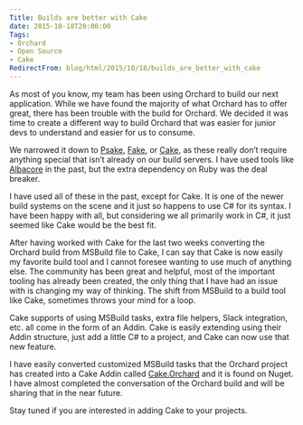```yaml
---
Title: Builds are better with Cake
date: 2015-10-18T20:00:00
Tags:
- Orchard
- Open Source
- Cake
RedirectFrom: blog/html/2015/10/18/builds_are_better_with_cake
---
```


As most of you know, my team has been using Orchard to build our next application. While we have found the majority of what Orchard has to offer great, there has been trouble with the build for Orchard. We decided it was time to create a different way to build Orchard that was easier for junior devs to understand and easier for us to consume.

We narrowed it down to [Psake](https://github.com/psake/psake), [Fake](http://fsharp.github.io/FAKE/), or [Cake](http://cakebuild.net/), as these really don’t require anything special that isn’t already on our build servers. I have used tools like [Albacore](http://albacorebuild.net/) in the past, but the extra dependency on Ruby was the deal breaker.

I have used all of these in the past, except for Cake. It is one of the newer build systems on the scene and it just so happens to use C# for its syntax. I have been happy with all, but considering we all primarily work in C#, it just seemed like Cake would be the best fit.

After having worked with Cake for the last two weeks converting the Orchard build from MSBuild file to Cake, I can say that Cake is now easily my favorite build tool and I cannot foresee wanting to use much of anything else. The community has been great and helpful, most of the important tooling has already been created, the only thing that I have had an issue with is changing my way of thinking. The shift from MSBuild to a build tool like Cake, sometimes throws your mind for a loop.

Cake supports of using MSBuild tasks, extra file helpers, Slack integration, etc. all come in the form of an Addin.  Cake is easily extending using their Addin structure, just add a little C# to a project, and Cake can now use that new feature.

I have easily converted customized MSBuild tasks that the Orchard project has created into a Cake Addin called [Cake.Orchard](https://www.nuget.org/packages/Cake.Orchard/) and it is found on Nuget. I have almost completed the conversation of the Orchard build and will be sharing that in the near future.

Stay tuned if you are interested in adding Cake to your projects.

